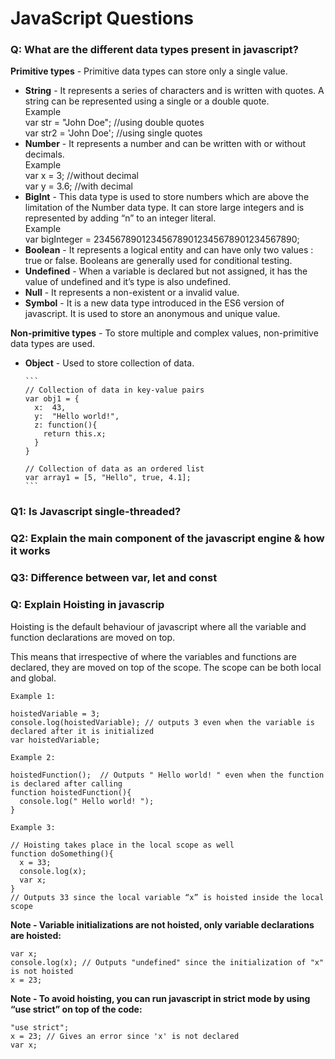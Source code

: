 <h1>JavaScript Questions</h1>
<h3>Q: What are the different data types present in javascript?</h3>
<p><strong>Primitive types</strong> - Primitive data types can store only a single value. </p>
<ul>
  <li>
    <strong>String</strong> - It represents a series of characters and is written with quotes. A string can be represented using a single or a double quote. <br/>
    Example <br/>
    var str = "John Doe"; //using double quotes <br/>
    var str2 = 'John Doe'; //using single quotes <br/>
  </li>
  <li>
    <strong>Number</strong> - It represents a number and can be written with or without decimals. <br/>
    Example <br/>
    var x = 3; //without decimal <br/>
    var y = 3.6; //with decimal <br/>
  </li>
  <li>
    <strong>BigInt</strong> - This data type is used to store numbers which are above the limitation of the Number data type. It can store large integers and is represented      by adding “n” to an integer literal. <br/>
    Example <br/>
    var bigInteger =  234567890123456789012345678901234567890; <br/>
  </li>
  <li>
    <strong>Boolean</strong> - It represents a logical entity and can have only two values : true or false. Booleans are generally used for conditional testing.
  </li>
  <li>
    <strong>Undefined</strong> - When a variable is declared but not assigned, it has the value of undefined and it’s type is also undefined.
  </li>
  <li>
    <strong>Null</strong> - It represents a non-existent or a invalid value.
  </li>
  <li>
    <strong>Symbol</strong> - It is a new data type introduced in the ES6 version of javascript. It is used to store an anonymous and unique value.
  </li>
</ul>
<p><strong>Non-primitive types</strong> - To store multiple and complex values, non-primitive data types are used. </p>
<ul>
  <li>
    <strong>Object</strong> - Used to store collection of data. <br/>
    
    ```
    // Collection of data in key-value pairs
    var obj1 = {
      x:  43,
      y:  "Hello world!",
      z: function(){
        return this.x;
      }
    }
      
    // Collection of data as an ordered list 
    var array1 = [5, "Hello", true, 4.1];
    ```
  </li>
</ul>
<h3><strong>Q1: Is Javascript single-threaded?</strong></h3>
<h3><strong>Q2: Explain the main component of the javascript engine & how it works</strong></h3>
<h3><strong>Q3: Difference between var, let and const</strong></h3>
<h3>Q: Explain Hoisting in javascrip</h3>
<p>Hoisting is the default behaviour of javascript where all the variable and function declarations are moved on top.</p>
<p>This means that irrespective of where the variables and functions are declared, they are moved on top of the scope. The scope can be both local and global.</p>

```
Example 1:

hoistedVariable = 3;
console.log(hoistedVariable); // outputs 3 even when the variable is declared after it is initialized	
var hoistedVariable;
```

```
Example 2:

hoistedFunction();  // Outputs " Hello world! " even when the function is declared after calling
function hoistedFunction(){ 
  console.log(" Hello world! ");
} 
```

```
Example 3:

// Hoisting takes place in the local scope as well
function doSomething(){
  x = 33;
  console.log(x);
  var x;
} 
// Outputs 33 since the local variable “x” is hoisted inside the local scope
```

<strong>Note - Variable initializations are not hoisted, only variable declarations are hoisted:</strong>

```
var x;
console.log(x); // Outputs "undefined" since the initialization of "x" is not hoisted
x = 23;
```

<strong>Note - To avoid hoisting, you can run javascript in strict mode by using “use strict” on top of the code:</strong>

```
"use strict";
x = 23; // Gives an error since 'x' is not declared
var x;
```
